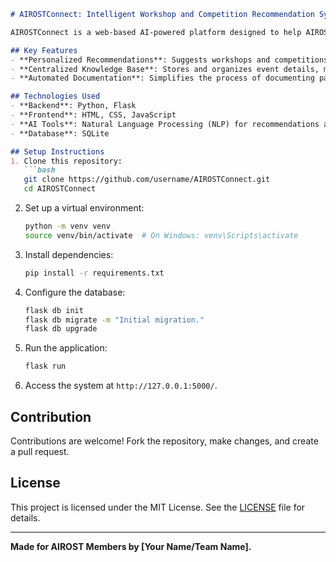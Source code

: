 ```markdown
# AIROSTConnect: Intelligent Workshop and Competition Recommendation System  

AIROSTConnect is a web-based AI-powered platform designed to help AIROST members discover and participate in workshops and competitions relevant to their interests. By leveraging a centralized knowledge base and advanced AI algorithms, the system ensures personalized recommendations and automated documentation, streamlining the way members access valuable opportunities.  

## Key Features  
- **Personalized Recommendations**: Suggests workshops and competitions based on user preferences and history.  
- **Centralized Knowledge Base**: Stores and organizes event details, making it easy to search and retrieve information.  
- **Automated Documentation**: Simplifies the process of documenting participation and project outcomes.  

## Technologies Used  
- **Backend**: Python, Flask  
- **Frontend**: HTML, CSS, JavaScript  
- **AI Tools**: Natural Language Processing (NLP) for recommendations and generative AI for documentation automation  
- **Database**: SQLite  

## Setup Instructions  
1. Clone this repository:  
   ```bash  
   git clone https://github.com/username/AIROSTConnect.git  
   cd AIROSTConnect  
   ```  
2. Set up a virtual environment:  
   ```bash  
   python -m venv venv  
   source venv/bin/activate  # On Windows: venv\Scripts\activate  
   ```  
3. Install dependencies:  
   ```bash  
   pip install -r requirements.txt  
   ```  
4. Configure the database:  
   ```bash  
   flask db init  
   flask db migrate -m "Initial migration."  
   flask db upgrade  
   ```  
5. Run the application:  
   ```bash  
   flask run  
   ```  
6. Access the system at `http://127.0.0.1:5000/`.  

## Contribution  
Contributions are welcome! Fork the repository, make changes, and create a pull request.  

## License  
This project is licensed under the MIT License. See the [LICENSE](LICENSE) file for details.  

---  

**Made for AIROST Members by [Your Name/Team Name].**  
```
